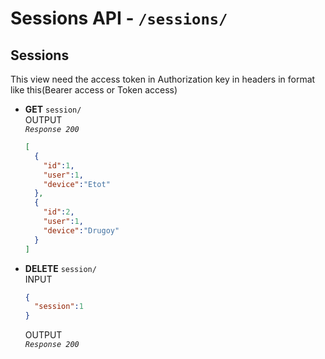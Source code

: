 # **Sessions API** - **`/sessions/`**   
    
## **Sessions**    
  This view need the access token in Authorization key in headers in format like this(Bearer access or Token access)   
* **GET** `session/`    
  OUTPUT    
  *`Response 200`* 
  ```json  
  [
    {  
      "id":1,
      "user":1,
      "device":"Etot"
    },
    {  
      "id":2,
      "user":1,
      "device":"Drugoy"
    }
  ]  
  ```    
* **DELETE** `session/`   
  INPUT   
  ```json   
  {
    "session":1
  }
  ```   
  OUTPUT   
  *`Response 200`*   